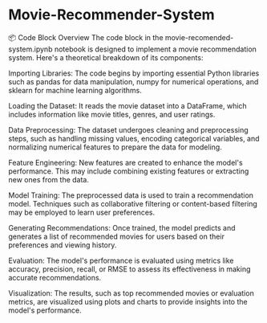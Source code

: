# Movie-Recommender-System
📦 Code Block Overview
The code block in the movie-recomended-system.ipynb notebook is designed to implement a movie recommendation system. Here's a theoretical breakdown of its components:

Importing Libraries:
The code begins by importing essential Python libraries such as pandas for data manipulation, numpy for numerical operations, and sklearn for machine learning algorithms.

Loading the Dataset:
It reads the movie dataset into a DataFrame, which includes information like movie titles, genres, and user ratings.

Data Preprocessing:
The dataset undergoes cleaning and preprocessing steps, such as handling missing values, encoding categorical variables, and normalizing numerical features to prepare the data for modeling.

Feature Engineering:
New features are created to enhance the model's performance. This may include combining existing features or extracting new ones from the data.

Model Training:
The preprocessed data is used to train a recommendation model. Techniques such as collaborative filtering or content-based filtering may be employed to learn user preferences.

Generating Recommendations:
Once trained, the model predicts and generates a list of recommended movies for users based on their preferences and viewing history.

Evaluation:
The model's performance is evaluated using metrics like accuracy, precision, recall, or RMSE to assess its effectiveness in making accurate recommendations.

Visualization:
The results, such as top recommended movies or evaluation metrics, are visualized using plots and charts to provide insights into the model's performance.
